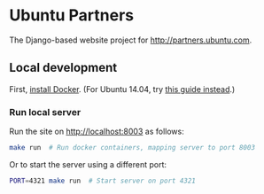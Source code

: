 Ubuntu Partners
===

The Django-based website project for <http://partners.ubuntu.com>.

Local development
---

First, [install Docker](https://docs.docker.com/installation/). (For Ubuntu 14.04, try [this guide instead](https://robinwinslow.co.uk/2015/04/02/installing-docker-on-ubuntu/).)

### Run local server

Run the site on <http://localhost:8003> as follows:

``` bash
make run  # Run docker containers, mapping server to port 8003
```

Or to start the server using a different port:

``` bash
PORT=4321 make run  # Start server on port 4321
```
